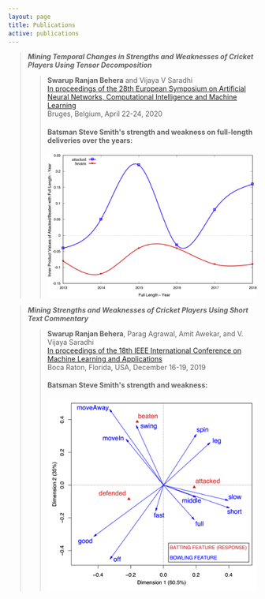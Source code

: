 ```yaml
---
layout: page
title: Publications
active: publications
---
```


> ***Mining Temporal Changes in Strengths and Weaknesses of Cricket Players Using Tensor Decomposition***
  >> **Swarup Ranjan Behera** and Vijaya V Saradhi  
  >> [In proceedings of the 28th European Symposium on Artificial Neural Networks, Computational Intelligence and Machine Learning](https://www.esann.org/)  
  >> Bruges, Belgium, April 22-24, 2020
  >>
  >> #### Batsman Steve Smith's strength and weakness on full-length deliveries over the years:
  >> ![Batsman Steve Smith's strength and weakness on full-length deliveries over the years.](/assets/images/FullSmith.png)

> ***Mining Strengths and Weaknesses of Cricket Players Using Short Text Commentary***
  >> **Swarup Ranjan Behera**, Parag Agrawal, Amit Awekar, and V. Vijaya Saradhi  
  >> [In proceedings of the 18th IEEE International Conference on Machine Learning and Applications](https://www.icmla-conference.org/icmla19/)  
  >> Boca Raton, Florida, USA, December 16-19, 2019
  >>
  >> #### Batsman Steve Smith's strength and weakness:
  >> ![Steve Smith's Response: strength and weakness.](/assets/images/response.png)
